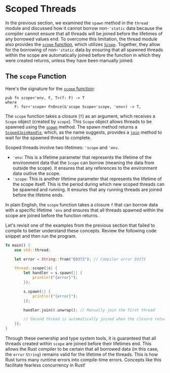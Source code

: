 # Scoped Threads

In the previous section, we examined the `spawn` method in the `thread` module
and discussed how it cannot borrow non-`'static` data because the compiler
cannot ensure that all threads will be joined before the lifetimes of any
borrowed values end. To overcome this limitation, the thread module also
provides the [`scope` function], which utilizes [`Scope`]. Together, they allow
for the borrowing of non-`'static` data by ensuring that all spawned threads
within the scope are automatically joined before the function in which they were
created returns, unless they have been manually joined.

## The `scope` Function

Here's the signature for the [`scope` function]:

```rust,noplayground
pub fn scope<'env, F, T>(f: F) -> T
where
    F: for<'scope> FnOnce(&'scope Scope<'scope, 'env>) -> T,
```

The `scope` function takes a closure (`f`) as an argument, which receives a
`Scope` object (created by `scope`). This `Scope` object allows threads to be
spawned using the [`spawn`] method. The spawn method returns a
[`ScopedJoinHandle`], which, as the name suggests, provides a [`join`] method to
wait for the spawned thread to complete.

Scoped threads involve two lifetimes: `'scope` and `'env`.

- `'env`: This is a lifetime parameter that represents the lifetime of the
  environment data that the `Scope` can borrow (meaning the data from outside
  the scope). It ensures that any references to the environment data outlive the
  scope.
- `'scope`: This is another lifetime parameter that represents the lifetime of
  the scope itself. This is the period during which new scoped threads can be
  spawned and running. It ensures that any running threads are joined before the
  lifetime ends.

In plain English, the `scope` function takes a closure `f` that can borrow data
with a specific lifetime `'env` and ensures that all threads spawned within the
scope are joined before the function returns.

Let's revisit one of the examples from the previous section that failed to
compile to better understand these concepts. Review the following code snippet
and then run the program.

```rust
fn main() {
    use std::thread;

    let error = String::from("E0373"); // Compiler error E0373

    thread::scope(|s| {
        let handler = s.spawn(|| {
            println!("{error}");
        });

        s.spawn(|| {
            println!("{error}");
        });

        handler.join().unwrap(); // Manually join the first thread

        // Second thread is automatically joined when the closure returns.
    });
}
```

Through these ownership and type system tools, it is guaranteed that all threads
created within `scope` are joined before their lifetimes end. This allows the
Rust compiler to be certain that all borrowed data (in this case, the `error`
`String`) remains valid for the lifetime of the threads. This is how Rust turns
many runtime errors into compile-time errors. Concepts like this facilitate
fearless concurrency in Rust!

[`scope` function]: https://doc.rust-lang.org/stable/std/thread/fn.scope.html
[`Scope`]: https://doc.rust-lang.org/stable/std/thread/struct.Scope.html
[`spawn`]:
  https://doc.rust-lang.org/stable/std/thread/struct.Scope.html#method.spawn
[`ScopedJoinHandle`]:
  https://doc.rust-lang.org/stable/std/thread/struct.ScopedJoinHandle.html
[`join`]:
  https://doc.rust-lang.org/stable/std/thread/struct.ScopedJoinHandle.html#method.join
